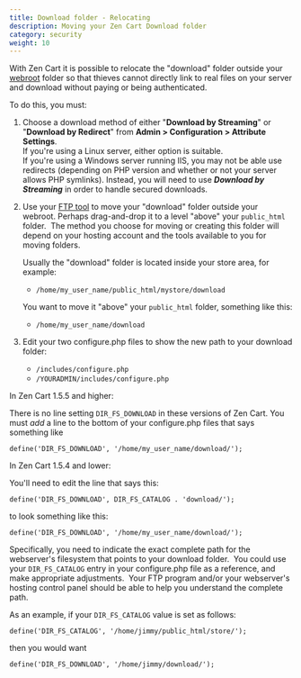 ```yaml
---
title: Download folder - Relocating 
description: Moving your Zen Cart Download folder 
category: security
weight: 10
---
```


With Zen Cart it is possible to relocate the "download" folder outside your 
[webroot](/user/first_steps/how_do_i_install#what-is-my-webroot) 
folder so that thieves cannot directly link to real files on your server and download without paying or being authenticated.  

To do this, you must:  

1.  Choose a download method of either "**Download by Streaming**" or "**Download by Redirect**" from **Admin > Configuration > Attribute Settings**.  
    If you're using a Linux server, either option is suitable.  
    If you're using a Windows server running IIS, you may not be able use redirects (depending on PHP version and whether or not your server allows PHP symlinks). Instead, you will need to use _**Download by Streaming**_ in order to handle secured downloads.  

2.  Use your [FTP tool](/user/first_steps/useful_tools/#ftp-tools) to move your "download" folder outside your webroot. Perhaps drag-and-drop it to a level "above" your `public_html` folder.  The method you choose for moving or creating this folder will depend on your hosting account and the tools available to you for moving folders.  

    Usually the "download" folder is located inside your store area, for example:  
    - `/home/my_user_name/public_html/mystore/download`

    You want to move it "above" your `public_html` folder, something like this:  
    - `/home/my_user_name/download`

3.  Edit your two configure.php files to show the new path to your download folder:  
    - `/includes/configure.php`
    - `/YOURADMIN/includes/configure.php`

In Zen Cart 1.5.5 and higher: 

<div class="indent">

There is no line setting `DIR_FS_DOWNLOAD` in these versions of Zen Cart.  You must *add* a line to the bottom of your configure.php files that says something like 

`define('DIR_FS_DOWNLOAD', '/home/my_user_name/download/');`
</div>

In Zen Cart 1.5.4 and lower: 

<div class="indent">

You'll need to edit the line that says this:  
  
`define('DIR_FS_DOWNLOAD', DIR_FS_CATALOG . 'download/');`
  
to look something like this:  
  
`define('DIR_FS_DOWNLOAD', '/home/my_user_name/download/');`
</div>
  
Specifically, you need to indicate the exact complete path for the webserver's filesystem that points to your download folder.  You could use your `DIR_FS_CATALOG` entry in your configure.php file as a reference, and make appropriate adjustments.  Your FTP program and/or your webserver's hosting control panel should be able to help you understand the complete path.

As an example, if your `DIR_FS_CATALOG` value is set as follows: 

`define('DIR_FS_CATALOG', '/home/jimmy/public_html/store/');`

then you would want 

`define('DIR_FS_DOWNLOAD', '/home/jimmy/download/');`
